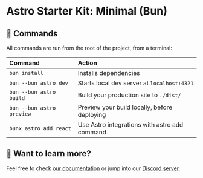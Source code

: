 # Astro Starter Kit: Minimal (Bun)

## 🧞 Commands

All commands are run from the root of the project, from a terminal:

| Command                   | Action                                        |
| :------------------------ | :-------------------------------------------- |
| `bun install`             | Installs dependencies                         |
| `bun --bun astro dev`     | Starts local dev server at `localhost:4321`   |
| `bun --bun astro build`   | Build your production site to `./dist/`       |
| `bun --bun astro preview` | Preview your build locally, before deploying  |
| `bunx astro add react`    | Use Astro integrations with astro add command |

## 👀 Want to learn more?

Feel free to check [our documentation](https://docs.astro.build) or jump into our [Discord server](https://astro.build/chat).
